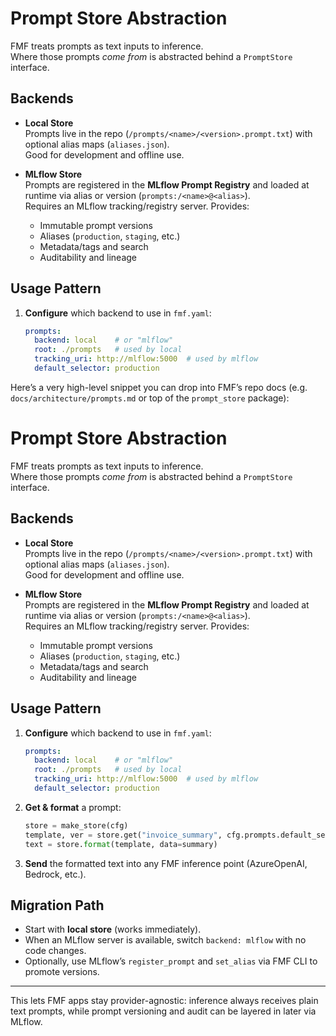 # Prompt Store Abstraction

FMF treats prompts as text inputs to inference.  
Where those prompts *come from* is abstracted behind a `PromptStore` interface.

## Backends

- **Local Store**  
  Prompts live in the repo (`/prompts/<name>/<version>.prompt.txt`) with optional alias maps (`aliases.json`).  
  Good for development and offline use.

- **MLflow Store**  
  Prompts are registered in the **MLflow Prompt Registry** and loaded at runtime via alias or version (`prompts:/<name>@<alias>`).  
  Requires an MLflow tracking/registry server. Provides:
  - Immutable prompt versions
  - Aliases (`production`, `staging`, etc.)
  - Metadata/tags and search
  - Auditability and lineage

## Usage Pattern

1. **Configure** which backend to use in `fmf.yaml`:
   ```yaml
   prompts:
     backend: local    # or "mlflow"
     root: ./prompts   # used by local
     tracking_uri: http://mlflow:5000  # used by mlflow
     default_selector: production
Here’s a very high-level snippet you can drop into FMF’s repo docs (e.g. `docs/architecture/prompts.md` or top of the `prompt_store` package):


# Prompt Store Abstraction

FMF treats prompts as text inputs to inference.  
Where those prompts *come from* is abstracted behind a `PromptStore` interface.

## Backends

- **Local Store**  
  Prompts live in the repo (`/prompts/<name>/<version>.prompt.txt`) with optional alias maps (`aliases.json`).  
  Good for development and offline use.

- **MLflow Store**  
  Prompts are registered in the **MLflow Prompt Registry** and loaded at runtime via alias or version (`prompts:/<name>@<alias>`).  
  Requires an MLflow tracking/registry server. Provides:
  - Immutable prompt versions
  - Aliases (`production`, `staging`, etc.)
  - Metadata/tags and search
  - Auditability and lineage

## Usage Pattern

1. **Configure** which backend to use in `fmf.yaml`:
   ```yaml
   prompts:
     backend: local    # or "mlflow"
     root: ./prompts   # used by local
     tracking_uri: http://mlflow:5000  # used by mlflow
     default_selector: production


2. **Get & format** a prompt:

   ```python
   store = make_store(cfg)
   template, ver = store.get("invoice_summary", cfg.prompts.default_selector)
   text = store.format(template, data=summary)
   ```

3. **Send** the formatted text into any FMF inference point (AzureOpenAI, Bedrock, etc.).

## Migration Path

* Start with **local store** (works immediately).
* When an MLflow server is available, switch `backend: mlflow` with no code changes.
* Optionally, use MLflow’s `register_prompt` and `set_alias` via FMF CLI to promote versions.

---

This lets FMF apps stay provider-agnostic: inference always receives plain text prompts, while prompt versioning and audit can be layered in later via MLflow.


